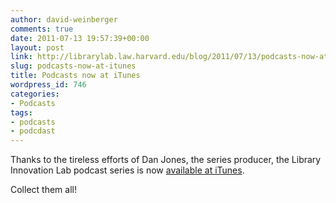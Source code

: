 ```yaml
---
author: david-weinberger
comments: true
date: 2011-07-13 19:57:39+00:00
layout: post
link: http://librarylab.law.harvard.edu/blog/2011/07/13/podcasts-now-at-itunes/
slug: podcasts-now-at-itunes
title: Podcasts now at iTunes
wordpress_id: 746
categories:
- Podcasts
tags:
- podcasts
- podcdast
---
```


Thanks to the tireless efforts of Dan Jones, the series producer, the Library Innovation Lab podcast series is now [available at iTunes](http://itunes.apple.com/us/podcast/librarylab-the-podcast/id449691453).

Collect them all!

